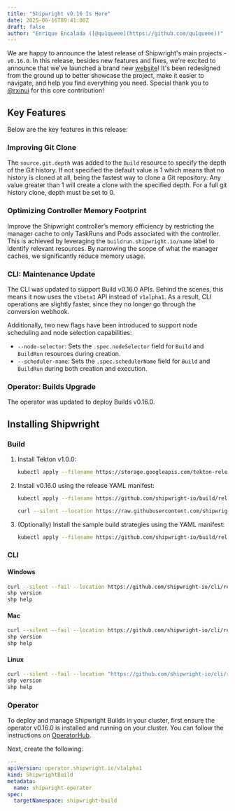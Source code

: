```yaml
---
title: "Shipwright v0.16 Is Here"
date: 2025-06-16T09:41:00Z
draft: false
author: "Enrique Encalada ([@qu1queee](https://github.com/qu1queee))"
---
```


We are happy to announce the latest release of Shipwright's main projects - `v0.16.0`.
In this release, besides new features and fixes, we're excited to announce that we've launched
a brand new [website](https://shipwright.io/)! It's been redesigned from the ground up to better showcase the project,
make it easier to navigate, and help you find everything you need. Special thank you to [@rxinui](https://github.com/rxinui) for this core contribution!

## Key Features

Below are the key features in this release:

### Improving Git Clone

The `source.git.depth` was added to the `Build` resource to specify the depth of the Git history. 
If not specified the default value is 1 which means that no history is cloned at all, being the 
fastest way to clone a Git repository. Any value greater than 1 will create a clone with the specified depth.
For a full git history clone, depth must be set to 0.

### Optimizing Controller Memory Footprint

Improve the Shipwright controller’s memory efficiency by restricting the manager cache to only TaskRuns and Pods associated with the controller. This is achieved by leveraging the `buildrun.shipwright.io/name` label to identify relevant resources. By narrowing the scope of what the manager caches, we significantly reduce memory usage.

### CLI: Maintenance Update

The CLI was updated to support Build v0.16.0 APIs. Behind the scenes, this means it now uses the `v1beta1` API instead of `v1alpha1`. As a result, CLI operations are slightly faster, since they no longer go through the conversion webhook.

Additionally, two new flags have been introduced to support node scheduling and node selection capabilities:

- `--node-selector`: Sets the `.spec.nodeSelector` field for `Build` and `BuildRun` resources during creation.
- `--scheduler-name`: Sets the `.spec.schedulerName` field for `Build` and `BuildRun` during both creation and execution.

### Operator: Builds Upgrade

The operator was updated to deploy Builds v0.16.0.

## Installing Shipwright

### Build

1. Install Tekton v1.0.0:

   ```bash
   kubectl apply --filename https://storage.googleapis.com/tekton-releases/pipeline/previous/v1.0.0/release.yaml
   ```

2. Install v0.16.0 using the release YAML manifest:

   ```bash
   kubectl apply --filename https://github.com/shipwright-io/build/releases/download/v0.16.0/release.yaml --server-side

   curl --silent --location https://raw.githubusercontent.com/shipwright-io/build/v0.16.0/hack/setup-webhook-cert.sh | bash
   ```

3. (Optionally) Install the sample build strategies using the YAML manifest:

   ```bash
   kubectl apply --filename https://github.com/shipwright-io/build/releases/download/v0.16.0/sample-strategies.yaml --server-side
   ```

### CLI

#### Windows

```bash
curl --silent --fail --location https://github.com/shipwright-io/cli/releases/download/v0.16.0/shp_0.16.0_windows_x86_64.tar.gz | tar xzf - shp.exe
shp version
shp help
```

#### Mac

```bash
curl --silent --fail --location https://github.com/shipwright-io/cli/releases/download/v0.16.0/shp_0.16.0_macOS_$(uname -m).tar.gz | tar -xzf - -C /usr/local/bin shp
shp version
shp help
```

#### Linux

```bash
curl --silent --fail --location "https://github.com/shipwright-io/cli/releases/download/v0.16.0/shp_0.16.0_linux_$(uname -m | sed 's/aarch64/arm64/').tar.gz" | sudo tar -xzf - -C /usr/bin shp
shp version
shp help
```

### Operator

To deploy and manage Shipwright Builds in your cluster, first ensure the operator v0.16.0 is
installed and running on your cluster. You can follow the instructions on
[OperatorHub](https://operatorhub.io/operator/shipwright-operator).

Next, create the following:

```yaml
---
apiVersion: operator.shipwright.io/v1alpha1
kind: ShipwrightBuild
metadata:
  name: shipwright-operator
spec:
  targetNamespace: shipwright-build
```

